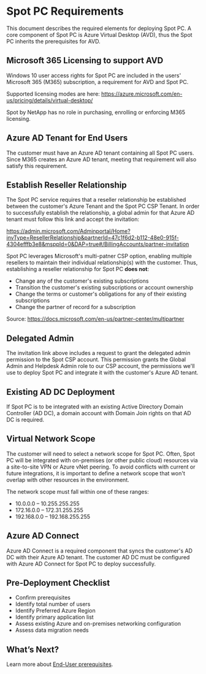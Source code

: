 <meta name="robots" content="noindex">

# Spot PC Requirements
This document describes the required elements for deploying Spot PC. A core component of Spot PC is Azure Virtual Desktop (AVD), thus the Spot PC inherits the prerequisites for AVD.  

## Microsoft 365 Licensing to support AVD
Windows 10 user access rights for Spot PC are included in the users' Microsoft 365 (M365) subscription, a requirement for AVD and Spot PC.

Supported licensing modes are here: https://azure.microsoft.com/en-us/pricing/details/virtual-desktop/

Spot by NetApp has no role in purchasing, enrolling or enforcing M365 licensing.

## Azure AD Tenant for End Users
The customer must have an Azure AD tenant containing all Spot PC users.  Since M365 creates an Azure AD tenant, meeting that requirement will also satisfy this requirement.

## Establish Reseller Relationship
The Spot PC service requires that a reseller relationship be established between the customer's Azure Tenant and the Spot PC CSP Tenant. In order to successfully establish the relationship, a global admin for that Azure AD tenant must follow this link and accept the invitation:

https://admin.microsoft.com/Adminportal/Home?invType=ResellerRelationship&partnerId=47c1f6d2-b112-48e0-915f-4304efffb3e8&msppId=0&DAP=true#/BillingAccounts/partner-invitation

Spot PC leverages Microsoft's multi-patner CSP option, enabling multiple resellers to maintain their individual relationship(s) with the customer. Thus, establishing a reseller relationship for Spot PC **does not**:
* Change any of the customer's existing subscriptions
* Transition the customer's existing subscriptions or account ownership
* Change the terms or customer's obligations for any of their existing subscriptions
* Change the partner of record for a subscription

Source: https://docs.microsoft.com/en-us/partner-center/multipartner

## Delegated Admin
The invitation link above includes a request to grant the delegated admin permission to the Spot CSP account. This permission grants the Global Admin and Helpdesk Admin role to our CSP account, the permissions we'll use to deploy Spot PC and integrate it with the customer's Azure AD tenant.

## Existing AD DC Deployment
If Spot PC is to be integrated with an existing Active Directory Domain Controller (AD DC), a domain account with Domain Join rights on that AD DC is required.

## Virtual Network Scope
The customer will need to select a network scope for Spot PC. Often, Spot PC will be integrated with on-premises (or other public cloud) resources via a site-to-site VPN or Azure vNet peering. To avoid conflicts with current or future integrations, it is important to define a network scope that won't overlap with other resources in the environment.

The network scope must fall within one of these ranges:

* 10.0.0.0 – 10.255.255.255
* 172.16.0.0 – 172.31.255.255
* 192.168.0.0 – 192.168.255.255

## Azure AD Connect
Azure AD Connect is a required component that syncs the customer's AD DC with their Azure AD tenant. The customer AD DC must be configured with Azure AD Connect for Spot PC to deploy successfully.

## Pre-Deployment Checklist

* Confirm prerequisites
* Identify total number of users
* Identify Preferred Azure Region
* Identify primary application list
* Assess existing Azure and on-premises networking configuration
* Assess data migration needs

## What’s Next?

Learn more about [End-User prerequisites](spot-pc/getting-started/prerequisites/end-user-prerequisites).
